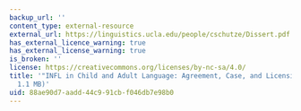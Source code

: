 ```yaml
---
backup_url: ''
content_type: external-resource
external_url: https://linguistics.ucla.edu/people/cschutze/Dissert.pdf
has_external_licence_warning: true
has_external_license_warning: true
is_broken: ''
license: https://creativecommons.org/licenses/by-nc-sa/4.0/
title: '"INFL in Child and Adult Language: Agreement, Case, and Licensing" (PDF -
  1.1 MB)'
uid: 88ae90d7-aadd-44c9-91cb-f046db7e98b0
---
```

